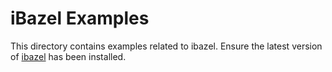 # iBazel Examples

This directory contains examples related to ibazel. Ensure the latest version of [ibazel](https://github.com/bazelbuild/bazel-watcher) has been installed.
